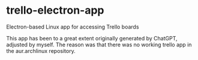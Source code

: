 # trello-electron-app
Electron-based Linux app for accessing Trello boards

This app has been to a great extent originally generated by ChatGPT, adjusted by myself. 
The reason was that there was no working trello app in the aur.archlinux repository.
